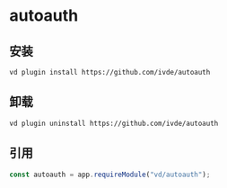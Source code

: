 # autoauth

## 安装

```shell script
vd plugin install https://github.com/ivde/autoauth
```

## 卸载

```shell script
vd plugin uninstall https://github.com/ivde/autoauth
```

## 引用

```js
const autoauth = app.requireModule("vd/autoauth");
```
